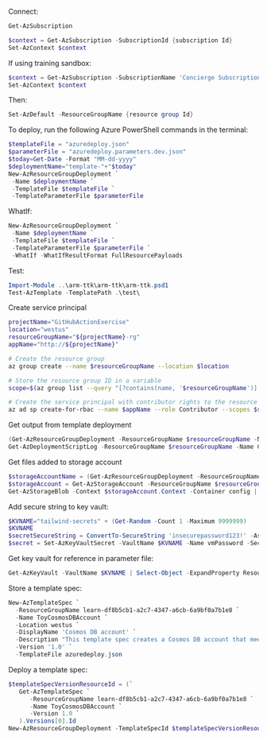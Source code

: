 Connect:

```powershell
Get-AzSubscription
```

```powershell
$context = Get-AzSubscription -SubscriptionId {subscription Id}
Set-AzContext $context
```

If using training sandbox:

```powershell
$context = Get-AzSubscription -SubscriptionName 'Concierge Subscription'
Set-AzContext $context
```

Then:

```powershell
Set-AzDefault -ResourceGroupName {resource group Id}
```

To deploy, run the following Azure PowerShell commands in the terminal:

```powershell
$templateFile = "azuredeploy.json"
$parameterFile = "azuredeploy.parameters.dev.json"
$today=Get-Date -Format "MM-dd-yyyy"
$deploymentName="template-"+"$today"
New-AzResourceGroupDeployment `
 -Name $deploymentName `
 -TemplateFile $templateFile `
 -TemplateParameterFile $parameterFile
```

WhatIf:

```powershell
New-AzResourceGroupDeployment `
 -Name $deploymentName `
 -TemplateFile $templateFile `
 -TemplateParameterFile $parameterFile `
 -WhatIf -WhatIfResultFormat FullResourcePayloads
```

Test:
```powershell
Import-Module ..\arm-ttk\arm-ttk\arm-ttk.psd1
Test-AzTemplate -TemplatePath .\test\
```

Create service principal

```bash
projectName="GitHubActionExercise"
location="westus"
resourceGroupName="${projectName}-rg"
appName="http://${projectName}"

# Create the resource group
az group create --name $resourceGroupName --location $location

# Store the resource group ID in a variable
scope=$(az group list --query "[?contains(name, '$resourceGroupName')].id" -o tsv)

# Create the service principal with contributor rights to the resource group we just created
az ad sp create-for-rbac --name $appName --role Contributor --scopes $scope --sdk-auth
```

Get output from template deployment

```powershell
(Get-AzResourceGroupDeployment -ResourceGroupName $resourceGroupName -Name $deploymentName).Outputs
Get-AzDeploymentScriptLog -ResourceGroupName $resourceGroupName -Name CopyConfigScript
```

Get files added to storage account

```powershell
$storageAccountName = (Get-AzResourceGroupDeployment -ResourceGroupName $resourceGroupName -Name $deploymentName).Outputs.storageAccountName.Value
$storageAccount = Get-AzStorageAccount -ResourceGroupName $resourceGroupName
Get-AzStorageBlob -Context $storageAccount.Context -Container config | Select-Object Name
```

Add secure string to key vault:

```powershell
$KVNAME="tailwind-secrets" + (Get-Random -Count 1 -Maximum 9999999)
$KVNAME
$secretSecureString = ConvertTo-SecureString 'insecurepassword123!' -AsPlainText -Force
$secret = Set-AzKeyVaultSecret -VaultName $KVNAME -Name vmPassword -SecretValue $secretSecureString
```

Get key vault for reference in parameter file:

```powershell
Get-AzKeyVault -VaultName $KVNAME | Select-Object -ExpandProperty ResourceId
```

Store a template spec:

```powershell
New-AzTemplateSpec `
  -ResourceGroupName learn-df8b5cb1-a2c7-4347-a6cb-6a9bf0a7b1e8 `
  -Name ToyCosmosDBAccount `
  -Location westus `
  -DisplayName 'Cosmos DB account' `
  -Description "This template spec creates a Cosmos DB account that meets our company's requirements." `
  -Version '1.0' `
  -TemplateFile azuredeploy.json
```

Deploy a template spec:

```powershell
$templateSpecVersionResourceId = (`
   Get-AzTemplateSpec `
      -ResourceGroupName learn-df8b5cb1-a2c7-4347-a6cb-6a9bf0a7b1e8 `
      -Name ToyCosmosDBAccount `
      -Version 1.0 `
   ).Versions[0].Id
New-AzResourceGroupDeployment -TemplateSpecId $templateSpecVersionResourceId
```
